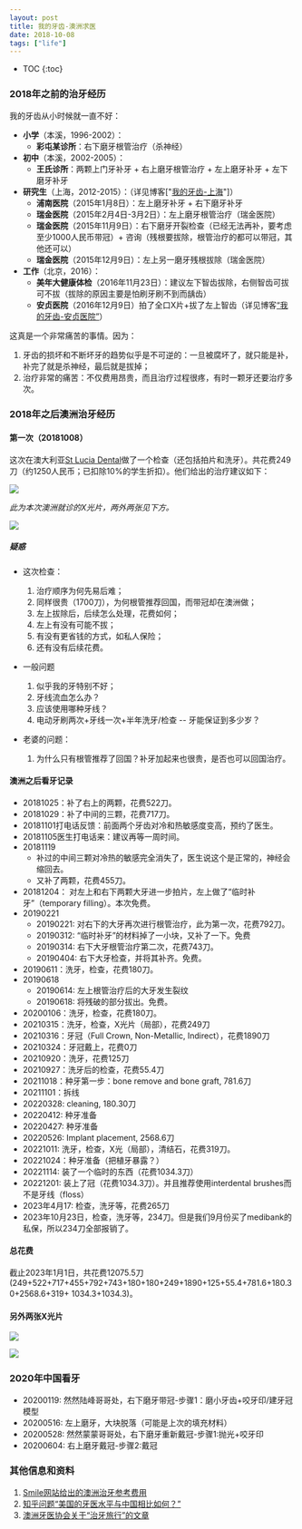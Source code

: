 ```yaml
---
layout: post
title: 我的牙齿-澳洲求医
date: 2018-10-08
tags: ["life"]
---
```


* TOC
{:toc}

### 2018年之前的治牙经历

我的牙齿从小时候就一直不好：

- **小学**（本溪，1996-2002）：
	- **彩屯某诊所**：右下磨牙根管治疗（杀神经）
- **初中**（本溪，2002-2005）：
	- **王氏诊所**：两颗上门牙补牙 + 右上磨牙根管治疗 + 左上磨牙补牙 + 左下磨牙补牙
- **研究生**（上海，2012-2015）：（详见博客["[我的牙齿-上海](/2018/10/10/teeth.html)"]）
	- **浦南医院**（2015年1月8日）：左上磨牙补牙 + 右下磨牙补牙
	- **瑞金医院**（2015年2月4日-3月2日）：左上磨牙根管治疗（瑞金医院）
	- **瑞金医院**（2015年11月9日）：右下磨牙开裂检查（已经无法再补，要考虑至少1000人民币带冠）+ 咨询（残根要拔除，根管治疗的都可以带冠，其他还可以）
	- **瑞金医院**（2015年12月9日）：左上另一磨牙残根拔除（瑞金医院）
- **工作**（北京，2016）：
	- **美年大健康体检**（2016年11月23日）：建议左下智齿拔除，右侧智齿可拔可不拔（拔除的原因主要是怕刷牙刷不到而龋齿）
	- **安贞医院**（2016年12月9日）拍了全口X片+拔了左上智齿（详见博客[“我的牙齿-安贞医院”](/2016/12/09/teeth.html)）

这真是一个非常痛苦的事情。因为：

1. 牙齿的损坏和不断坏牙的趋势似乎是不可逆的：一旦被腐坏了，就只能是补，补完了就是杀神经，最后就是拔掉；
2. 治疗非常的痛苦：不仅费用昂贵，而且治疗过程很疼，有时一颗牙还要治疗多次。

### 2018年之后澳洲治牙经历

#### 第一次（20181008）


这次在澳大利亚[St Lucia Dental](https://stluciadental.com.au/)做了一个检查（还包括拍片和洗牙）。共花费249刀（约1250人民币；已扣除10%的学生折扣）。他们给出的治疗建议如下：

![](/images/teeth-au-1.jpg)

*此为本次澳洲就诊的X光片，两外两张见下方。*

![](/images/teeth-au-4.png)


##### 疑惑

- 这次检查：
	1. 治疗顺序为何先易后难；
	2. 同样很贵（1700刀），为何根管推荐回国，而带冠却在澳洲做；
	3. 左上拔除后，后续怎么处理，花费如何；
	4. 左上有没有可能不拔；
	5. 有没有更省钱的方式，如私人保险；
	6. 还有没有后续花费。
- 一般问题
	1. 似乎我的牙特别不好；
	2. 牙线流血怎么办？
	3. 应该使用哪种牙线？
	4. 电动牙刷两次+牙线一次+半年洗牙/检查 -- 牙能保证到多少岁？

- 老婆的问题：
	1. 为什么只有根管推荐了回国？补牙加起来也很贵，是否也可以回国治疗。

#### 澳洲之后看牙记录

- 20181025：补了右上的两颗，花费522刀。
- 20181029：补了中间的三颗，花费717刀。
- 20181101打电话反馈：前面两个牙齿对冷和热敏感度变高，预约了医生。
- 20181105医生打电话来：建议再等一周时间。
- 20181119
	- 补过的中间三颗对冷热的敏感完全消失了，医生说这个是正常的，神经会缩回去。
	- 又补了两颗，花费455刀。
- 20181204： 对左上和右下两颗大牙进一步拍片，左上做了“临时补牙”（temporary filling）。本次免费。
- 20190221
	- 20190221: 对右下的大牙再次进行根管治疗，此为第一次，花费792刀。
	- 20190312: “临时补牙”的材料掉了一小块，又补了一下。免费
	- 20190314: 右下大牙根管治疗第二次，花费743刀。
	- 20190404: 右下大牙检查，并将其补齐。免费。
- 20190611：洗牙，检查，花费180刀。
- 20190618
	- 20190614: 左上根管治疗后的大牙发生裂纹
	- 20190618: 将残破的部分拔出。免费。
- 20200106：洗牙，检查，花费180刀。
- 20210315：洗牙，检查，X光片（局部），花费249刀 
- 20210316：牙冠（Full Crown, Non-Metallic, Indirect），花费1890刀
- 20210324：牙冠戴上，花费0刀
- 20210920：洗牙，花费125刀
- 20210927：洗牙后的检查，花费55.4刀	
- 20211018：种牙第一步：bone remove and bone graft, 781.6刀 
- 20211101：拆线
- 20220328: cleaning, 180.30刀 
- 20220412: 种牙准备
- 20220427: 种牙准备
- 20220526: Implant placement, 2568.6刀 
- 20221011: 洗牙，检查，X光（局部），清结石，花费319刀。
- 20221024：种牙准备（把植牙暴露？）
- 20221114: 装了一个临时的东西（花费1034.3刀）
- 20221201: 装上了冠（花费1034.3刀）。并且推荐使用interdental brushes而不是牙线（floss）
- 2023年4月17: 检查，洗牙等，花费265刀
- 2023年10月23日，检查，洗牙等，234刀。但是我们9月份买了medibank的私保，所以234刀全部报销了。

#### 总花费

截止2023年1月1日，共花费12075.5刀 (249+522+717+455+792+743+180+180+249+1890+125+55.4+781.6+180.30+2568.6+319+ 1034.3+1034.3)。

#### 另外两张X光片

![](/images/teeth-au-2.jpg)

![](/images/teeth-au-3.jpg)


### 2020年中国看牙

- 20200119: 然然陆峰哥哥处，右下磨牙带冠-步骤1：磨小牙齿+咬牙印/建牙冠模型
- 20200516: 左上磨牙，大块脱落（可能是上次的填充材料）
- 20200528: 然然蒙蒙哥哥处，右下磨牙重新戴冠-步骤1:抛光+咬牙印
- 20200604: 右上磨牙戴冠-步骤2:戴冠

### 其他信息和资料

1. [Smile网站给出的澳洲治牙参考费用](https://www.smile.com.au/dental-fees/qld)
2. [知乎问题“美国的牙医水平与中国相比如何？”](https://www.zhihu.com/question/60513156)
3. [澳洲牙医协会关于“治牙旅行”的文章](https://www.ada.org.au/Your-Dental-Health/Adults-31-64/Dental-Tourism)

